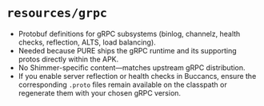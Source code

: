 # `resources/grpc`

- Protobuf definitions for gRPC subsystems (binlog, channelz, health checks, reflection, ALTS, load balancing).
- Needed because PURE ships the gRPC runtime and its supporting protos directly within the APK.
- No Shimmer-specific content—matches upstream gRPC distribution.
- If you enable server reflection or health checks in Buccancs, ensure the corresponding `.proto` files remain available
  on the classpath or regenerate them with your chosen gRPC version.
